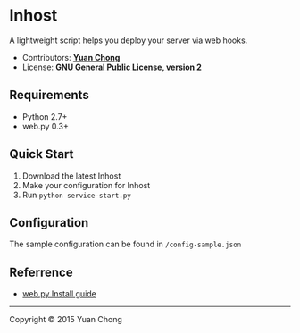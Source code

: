 
# Inhost

A lightweight script helps you deploy your server via web hooks.

- Contributors: [**Yuan Chong**](http://chon.io/)
- License: [**GNU General Public License, version 2**](http://www.gnu.org/licenses/gpl-2.0.html)

## Requirements

- Python 2.7+
- web.py 0.3+

## Quick Start

1. Download the latest Inhost
2. Make your configuration for Inhost
3. Run `python service-start.py`

## Configuration

The sample configuration can be found in `/config-sample.json`

## Referrence

- [web.py Install guide](http://webpy.org/install)

---

Copyright &copy; 2015 Yuan Chong

